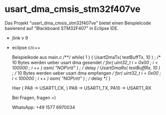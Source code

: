 # usart_dma_cmsis_stm32f407ve
Das Projekt "usart_dma_cmsis_stm32f407ve" bietet einen Beispielcode basierend auf "Blackboard STM32F407" in Eclipse IDE.
- jlink v 9
- eclipse c/c++
	
  Beispielkode aus main.c
  /**/
  while( 1 ) {
		UsartDmaTx( testBuffTx, 10 ) ;									                /* 10 Bytes werden ueber usart dma gesendet */
		for( uint32_t i = 0x00 ; i < 100000 ; i ++ ) asm( "NOP\n\t" ) ;	/* delay */
		UsartDmaRx( testBuffRx, 10 ) ;									                /* 10 Bytes werden ueber usart dma empfangen */
		for( uint32_t i = 0x00 ; i < 100000 ; i ++ ) asm( "NOP\n\t" ) ; /* delay */
	}
  
  Hier ( PA8 -> USART1_CK, ) PA9 -> USART1_TX, PA10 -> USART1_RX
  
  Bei Fragen, fragen =)
  
  WhatsApp: +49 1577 6970034
